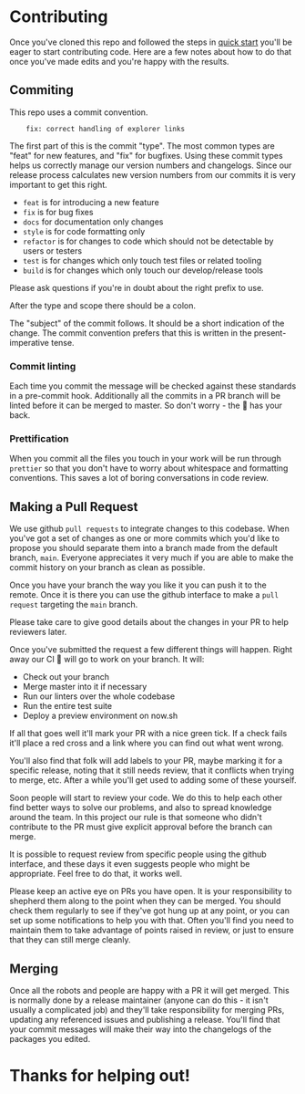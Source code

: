 # Contributing

Once you've cloned this repo and followed the steps in [quick start](../README.md#getting-started) you'll be eager to start contributing code. Here are a few notes about how to do that once you've made edits and you're happy with the results.

## Commiting

This repo uses a commit convention.

```
    fix: correct handling of explorer links
```

The first part of this is the commit "type". The most common types are "feat" for new features, and "fix" for bugfixes. Using these commit types helps us correctly manage our version numbers and changelogs. Since our release process calculates new version numbers from our commits it is very important to get this right.

- `feat` is for introducing a new feature
- `fix` is for bug fixes
- `docs` for documentation only changes
- `style` is for code formatting only
- `refactor` is for changes to code which should not be detectable by users or testers
- `test` is for changes which only touch test files or related tooling
- `build` is for changes which only touch our develop/release tools

Please ask questions if you're in doubt about the right prefix to use.

After the type and scope there should be a colon.

The "subject" of the commit follows. It should be a short indication of the change. The commit convention prefers that this is written in the present-imperative tense.

### Commit linting

Each time you commit the message will be checked against these standards in a pre-commit hook. Additionally all the commits in a PR branch will be linted before it can be merged to master. So don't worry - the :robot: has your back.

### Prettification

When you commit all the files you touch in your work will be run through `prettier` so that you don't have to worry about whitespace and formatting conventions. This saves a lot of boring conversations in code review.

## Making a Pull Request

We use github `pull requests` to integrate changes to this codebase. When you've got a set of changes as one or more commits which you'd like to propose you should separate them into a branch made from the default branch, `main`. Everyone appreciates it very much if you are able to make the commit history on your branch as clean as possible.

Once you have your branch the way you like it you can push it to the remote. Once it is there you can use the github interface to make a `pull request` targeting the `main` branch.

Please take care to give good details about the changes in your PR to help reviewers later.

Once you've submitted the request a few different things will happen. Right away our CI :robot: will go to work on your branch. It will:

- Check out your branch
- Merge master into it if necessary
- Run our linters over the whole codebase
- Run the entire test suite
- Deploy a preview environment on now.sh

If all that goes well it'll mark your PR with a nice green tick. If a check fails it'll place a red cross and a link where you can find out what went wrong.

You'll also find that folk will add labels to your PR, maybe marking it for a specific release, noting that it still needs review, that it conflicts when trying to merge, etc. After a while you'll get used to adding some of these yourself.

Soon people will start to review your code. We do this to help each other find better ways to solve our problems, and also to spread knowledge around the team. In this project our rule is that someone who didn't contribute to the PR must give explicit approval before the branch can merge.

It is possible to request review from specific people using the github interface, and these days it even suggests people who might be appropriate. Feel free to do that, it works well.

Please keep an active eye on PRs you have open. It is your responsibility to shepherd them along to the point when they can be merged. You should check them regularly to see if they've got hung up at any point, or you can set up some notifications to help you with that. Often you'll find you need to maintain them to take advantage of points raised in review, or just to ensure that they can still merge cleanly.

## Merging

Once all the robots and people are happy with a PR it will get merged. This is normally done by a release maintainer (anyone can do this - it isn't usually a complicated job) and they'll take responsibility for merging PRs, updating any referenced issues and publishing a release. You'll find that your commit messages will make their way into the changelogs of the packages you edited.

# Thanks for helping out!
